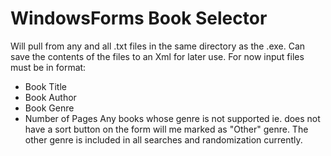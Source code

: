 # WindowsForms Book Selector
Will pull from any and all .txt files in the same directory as the .exe.
Can save the contents of the files to an Xml for later use.
For now input files must be in format: 
- Book Title
- Book Author
- Book Genre
- Number of Pages
Any books whose genre is not supported ie. does not have a sort button
on the form will me marked as "Other" genre.
The other genre is included in all searches and randomization currently.
